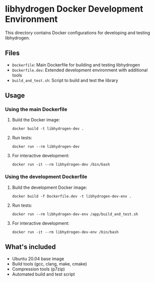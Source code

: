 # libhydrogen Docker Development Environment

This directory contains Docker configurations for developing and testing libhydrogen.

## Files

- `Dockerfile`: Main Dockerfile for building and testing libhydrogen
- `Dockerfile.dev`: Extended development environment with additional tools
- `build_and_test.sh`: Script to build and test the library

## Usage

### Using the main Dockerfile

1. Build the Docker image:
   ```
   docker build -t libhydrogen-dev .
   ```

2. Run tests:
   ```
   docker run --rm libhydrogen-dev
   ```

3. For interactive development:
   ```
   docker run -it --rm libhydrogen-dev /bin/bash
   ```

### Using the development Dockerfile

1. Build the development Docker image:
   ```
   docker build -f Dockerfile.dev -t libhydrogen-dev-env .
   ```

2. Run tests:
   ```
   docker run --rm libhydrogen-dev-env /app/build_and_test.sh
   ```

3. For interactive development:
   ```
   docker run -it --rm libhydrogen-dev-env /bin/bash
   ```

## What's included

- Ubuntu 20.04 base image
- Build tools (gcc, clang, make, cmake)
- Compression tools (p7zip)
- Automated build and test script